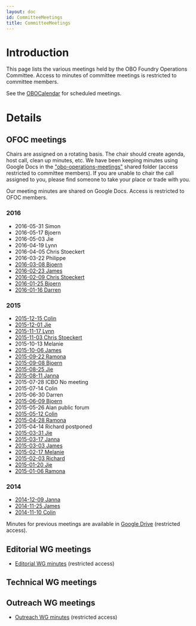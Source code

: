 ```yaml
---
layout: doc
id: CommitteeMeetings
title: CommitteeMeetings
---
```


# Introduction

This page lists the various meetings held by the OBO Foundry Operations Committee. Access to minutes of committee meetings is restricted to committee members.

See the [OBOCalendar](OBOCalendar.md) for scheduled meetings.

# Details

## OFOC meetings

Chairs are assigned on a rotating basis. The chair should create agenda, host call, clean up minutes, etc. We have been keeping minutes using Google Docs in the ["obo-operations-meetings"](https://drive.google.com/?tab=mo&authuser=0#folders/0B968UM0a5noaUmxPWEJESi1oRzg) shared folder (access restricted to committee members). If you are unable to chair the call assigned to you, please find someone to take your place or trade with you.

Our meeting minutes are shared on Google Docs. Access is restricted to OFOC members.

### 2016

- 2016-05-31 Simon
- 2016-05-17 Bjoern
- 2016-05-03 Jie
- 2016-04-19 Lynn
- 2016-04-05 Chris Stoeckert
- 2016-03-22 Philippe
- [2016-03-08 Bjoern](https://drive.google.com/open?id=12uUQIix3KXsP4yKnBq_jACIQlWJL-f-7K6qK95HCzoY)
- [2016-02-23 James](https://drive.google.com/open?id=1YkyC1TJRqkz4t33uJAg9U16gO3DlpYX8WNU1nCsNUAI)
- [2016-02-09 Chris Stoeckert](https://drive.google.com/open?id=1JHjCpOaqPKMZFFIU38_HLuz0znBa8meCm4bvyuLP0Fo)
- [2016-01-25 Bjoern](https://drive.google.com/open?id=1N_LfVJhwf1NCHd78cSG_4IYAGG3qeWjNIoSG3uV7FdI)
- [2016-01-16 Darren](https://docs.google.com/document/d/1d3c9NOv-zKKHhOpTdafamxHIkljy_Z8vcKzG-jt_zSc/edit)

### 2015

- [2015-12-15 Colin](https://drive.google.com/open?id=1hNCCFVApB8X4g1NOLsu9X4fFCJNZK3w4cENVKRgSdsU)
- [2015-12-01 Jie](https://drive.google.com/open?id=1m3dK4hVeyu4udnY2bVwXSiZzsn393dTUG7fmAHz0rfQ)
- [2015-11-17 Lynn](https://drive.google.com/open?id=1WpBRSGeePGCYaWeSmOwY6LlA2QZwCNTJP5bo3ro1G_E)
- [2015-11-03 Chris Stoeckert](https://drive.google.com/open?id=11gU9rchrGhxcJKNCuHZzBFqXy7eWDLk8d4CpV3b8ZMs)
- 2015-10-13 Melanie
- [2015-10-06 James](https://drive.google.com/open?id=11gU9rchrGhxcJKNCuHZzBFqXy7eWDLk8d4CpV3b8ZMs)
- [2015-09-22 Ramona](https://drive.google.com/open?id=1BvMhCfJdyVu8FNWyHuDY4wJimin3lz6sJoEkl_6u-EU)
- [2015-09-08 Bjoern](https://drive.google.com/open?id=1u74SqPY8M359HvPt2vcqF-m1SpWAmiAVv1ob8JAXwLE)
- [2015-08-25 Jie](https://drive.google.com/open?id=1tfrp9cWI8bz3xlX6Jbk-jetIUNGhnRcceHCDD2eWE5c)
- [2015-08-11 Janna](https://drive.google.com/open?id=1upY8f9o_ZPFyplBd6GcDRY1rUeNlAusa46ph_OBrxqc)
- 2015-07-28 ICBO No meeting
- 2015-07-14 Colin
- 2015-06-30 Darren
- [2015-06-09 Bjoern](https://docs.google.com/document/d/1lvwK13NByivHhYc2ULhgVo50Z5dK_m_L63QE1pHq0KQ/edit)
- 2015-05-26 Alan public forum
- [2015-05-12 Colin](https://docs.google.com/document/d/1xxR18SZRbDydl4xWZuYmLlbYsF2xpeqg5atuAuNNaKg/edit)
- [2015-04-28 Ramona](https://docs.google.com/document/d/1GV6GI8LCvIfOoATbyFMUDUNJxpRhTKsRbLju1XM5CEU/edit)
- 2015-04-14 Richard postponed
- [2015-03-31 Jie](https://docs.google.com/document/d/1foDF1z5ovHAnEPlVxRutCVrspzdvxd-q_s2kQL8OV4w/edit#)
- [2015-03-17 Janna](https://docs.google.com/document/d/1DsQio-qVpUmt6ojMEW-eaeDTmx_D8R_KIvENoB-kDcY/edit)
- [2015-03-03 James](https://docs.google.com/document/d/1TxkT4_TGOKZaih0chbU84WHKV_OYlXPMpaCL5-rcxcE/edit)
- [2015-02-17 Melanie](https://docs.google.com/document/d/1HX0L9uc3jxVjc3vyvE-wEnMGmFAEu1IGqAxQ4nwNU38/edit#)
- [2015-02-03 Richard](https://docs.google.com/document/d/1lQaM5HyPJHtwl5JRNvdk3BQbNAaThl_38t2N99XXA78/edit)
- [2015-01-20 Jie](https://docs.google.com/document/d/10ib0qhiZ3dcIrpA3PXOIKbWaAugQepQF47TmitPPXOE/edit#)
- [2015-01-06 Ramona](https://docs.google.com/document/d/1nnoyLd28-TV1dSpdpZptcnvxp6z6_XMeyi5_ZejuGGY/edit#)

### 2014

- [2014-12-09 Janna](https://docs.google.com/document/d/1lqesCBBjJS4BYAfuNa71YiZnqHkul0g4GiXjAyoU3_E/edit)
- [2014-11-25 James](https://docs.google.com/document/d/1RMc0KJjfM__p_bqvKiR49vqjB43RxeXv4T5o2vCdeSo/edit?usp=sharing)
- [2014-11-10 Colin](https://docs.google.com/document/d/1z2qCzcYPrbRTf1K4NScTexXOR2BF8R1C-9-XQ3UQFzk/)

Minutes for previous meetings are available in [Google Drive](https://drive.google.com/drive/folders/0B968UM0a5noaUmxPWEJESi1oRzg) (restricted access).

## Editorial WG meetings

- [Editorial WG minutes](https://drive.google.com/?tab=co&authuser=0#folders/0BxrY0qRdO4buOGlPOVZCenhZUDQ) (restricted access)

## Technical WG meetings

## Outreach WG meetings

- [Outreach WG minutes](https://drive.google.com/?tab=co&authuser=0#folders/0BxrY0qRdO4buQU1xTEg4NGtveGM) (restricted access)
